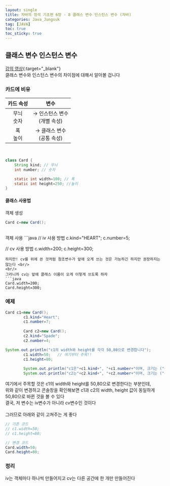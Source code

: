 ```yaml
---
layout: single
title: 자바의 정석 기초편 6장 - 8 클래스 변수 인스턴스 변수 (자바)
categories: Java_Jungsuk
tag: [JAVA]
toc: true
toc_sticky: true
---
```


## 클래스 변수 인스턴스 변수
[강의 영상](https://youtu.be/frKHrnsCoS4){:target="_blank"} <br/>
클래스 변수와 인스턴스 변수의 차이점에 대해서 알아볼 겁니다

### 카드에 비유

카드 속성|변수
:---:|:---:
무늬<br/>숫자| → 인스턴스 변수<br/>(개별 속성)
폭<br/>높이| → 클래스 변수<br/>(공통 속성)

<br/>

```java
class Card {
    String kind; // 무늬
    int number; // 숫자

    static int width=100; // 폭
    static int height=250; //높이
}
```

#### 클래스 사용법
객체 생성
```java
Card c=new Card();
```
<br/>
객체 사용
```java
// iv 사용 방법
c.kind="HEART";
c.number=5;

// cv 사용 방법
c.width=200;
c.height=300;
```
하지만! cv를 위에 쓴 것처럼 참조변수가 앞에 오게 쓰는 것은 가능하긴 하지만 권장하지는 않는다 <br/>
<br/>
그러니까 cv는 앞에 클래스 이름이 오게 이렇게 쓰도록 하자
```java
Card.width=200;
Card.height=300;
```

### 예제
```java
Card c1=new Card();
		c1.kind="Heart";
		c1.number=7;
		
		Card c2=new Card();
		c2.kind="Spade";
		c2.number=4;

System.out.println("c1의 width와 height를 각각 50,80으로 변경합니다");
		c1.width=50;   // 여기부터 주목!!
		c1.height=80;
		
		System.out.println("c1은"+c1.kind+", "+c1.number+"이며, 크기는 ("+c1.width+","+c1.height+")");
		System.out.println("c2는"+c2.kind+", "+c2.number+"이며, 크기는 ("+c2.width+","+c2.height+")");
```
여기에서 주목할 것은 c1의 width와 height를 50,80으로 변경한다는 부분인데, <br/>
위와 같이 변경하고 콘솔창을 확인해보면 c1과 c2의 width, height 값이 동일하게 50,80으로 바뀐 것을 볼 수 있다 <br/> 
결국, 저 변수는 iv변수가 아니라 cv변수인 것이다 <br/>
<br/>
그러므로 아래와 같이 고쳐주는 게 좋다
```java
// 기존 코드
// c1.width=50;
// c1.height=80;

// 변경 코드
Card.width=50;
Card.height=80;
```

### 정리
iv는 객체마다 하나씩 만들어지고 cv는 다른 공간에 한 개만 만들어진다